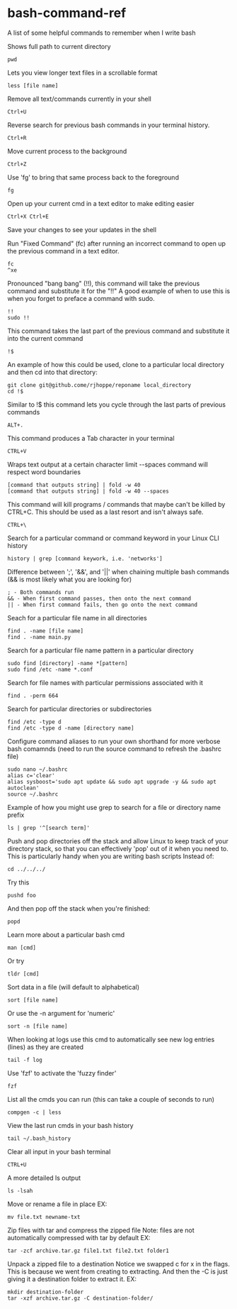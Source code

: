 # bash-command-ref
A list of some helpful commands to remember when I write bash

Shows full path to current directory
```
pwd
```

Lets you view longer text files in a scrollable format
```
less [file name]
```

Remove all text/commands currently in your shell
```
Ctrl+U
```

Reverse search for previous bash commands in your terminal history.
```
Ctrl+R
```

Move current process to the background
```
Ctrl+Z
```
Use 'fg' to bring that same process back to the foreground
```
fg
```

Open up your current cmd in a text editor to make editing easier
```
Ctrl+X Ctrl+E
```
Save your changes to see your updates in the shell

Run "Fixed Command" (fc) after running an incorrect command to open up the previous command in a text editor.
```
fc
^xe
```

Pronounced "bang bang" (!!), this command will take the previous command and substitute it for the "!!"
A good example of when to use this is when you forget to preface a command with sudo.
```
!!
sudo !!
```

This command takes the last part of the previous command and substitute it into the current command
```
!$
```
An example of how this could be used, clone to a particular local directory and then cd into that directory:
```
git clone git@github.come/rjhoppe/reponame local_directory
cd !$
```

Similar to !$ this command lets you cycle through the last parts of previous commands
```
ALT+.
```

This command produces a Tab character in your terminal
```
CTRL+V
```

Wraps text output at a certain character limit --spaces command will respect word boundaries
```
[command that outputs string] | fold -w 40
[command that outputs string] | fold -w 40 --spaces
```

This command will kill programs / commands that maybe can't be killed by CTRL+C. This should be used as a last resort and isn't always safe.
```
CTRL+\
```

Search for a particular command or command keyword in your Linux CLI history
```
history | grep [command keywork, i.e. 'networks']
```

Difference between ';', '&&', and '||' when chaining multiple bash commands (&& is most likely what you are looking for)
```
; - Both commands run
&& - When first command passes, then onto the next command
|| - When first command fails, then go onto the next command
```

Seach for a particular file name in all directories
```
find . -name [file name]
find . -name main.py
```

Search for a particular file name pattern in a particular directory
```
sudo find [directory] -name *[pattern]
sudo find /etc -name *.conf
```

Search for file names with particular permissions associated with it
```
find . -perm 664
```

Search for particular directories or subdirectories
```
find /etc -type d
find /etc -type d -name [directory name] 
```

Configure command aliases to run your own shorthand for more verbose bash comamnds (need to run the source command to refresh the .bashrc file)
```
sudo nano ~/.bashrc
alias c='clear'
alias sysboost='sudo apt update && sudo apt upgrade -y && sudo apt autoclean'
source ~/.bashrc
```

Example of how you might use grep to search for a file or directory name prefix
```
ls | grep '^[search term]'
```

Push and pop directories off the stack and allow Linux to keep track of your directory stack, so that you can effectively 'pop' out of it when
you need to. This is particularly handy when you are writing bash scripts
Instead of:
```
cd ../../../
```
Try this
```
pushd foo
```
And then pop off the stack when you're finished:
```
popd
```

Learn more about a particular bash cmd
```
man [cmd]
```
Or try
```
tldr [cmd]
```

Sort data in a file (will default to alphabetical)
```
sort [file name]
```
Or use the -n argument for 'numeric'
```
sort -n [file name]
```

When looking at logs use this cmd to automatically see new log entries (lines) as they are created
```
tail -f log
```

Use 'fzf' to activate the 'fuzzy finder'
```
fzf
```

List all the cmds you can run (this can take a couple of seconds to run)
```
compgen -c | less
```

View the last run cmds in your bash history
```
tail ~/.bash_history
```

Clear all input in your bash terminal
```
CTRL+U
```

A more detailed ls output
```
ls -lsah
```

Move or rename a file in place
EX:
```
mv file.txt newname-txt
```

Zip files with tar and compress the zipped file
Note: files are not automatically compressed with tar by default
EX:
```
tar -zcf archive.tar.gz file1.txt file2.txt folder1
```

Unpack a zipped file to a destination
Notice we swapped c for x in the flags. This is because we went from creating to extracting. 
And then the -C is just giving it a destination folder to extract it.
EX:
```
mkdir destination-folder
tar -xzf archive.tar.gz -C destination-folder/
```
